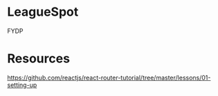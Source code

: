 # LeagueSpot
FYDP

# Resources
https://github.com/reactjs/react-router-tutorial/tree/master/lessons/01-setting-up
